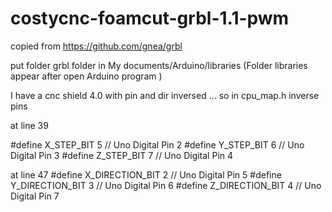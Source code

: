 # costycnc-foamcut-grbl-1.1-pwm

copied from https://github.com/gnea/grbl

put folder grbl folder  in My documents/Arduino/libraries  (Folder libraries appear after open Arduino program )

I have a cnc shield 4.0 with pin and dir inversed ... so in cpu_map.h inverse pins

at line 39

  #define X_STEP_BIT      5  // Uno Digital Pin 2
  #define Y_STEP_BIT      6  // Uno Digital Pin 3
  #define Z_STEP_BIT      7  // Uno Digital Pin 4
  
at line 47
  #define X_DIRECTION_BIT   2  // Uno Digital Pin 5
  #define Y_DIRECTION_BIT   3  // Uno Digital Pin 6
  #define Z_DIRECTION_BIT   4  // Uno Digital Pin 7
  
  
  
